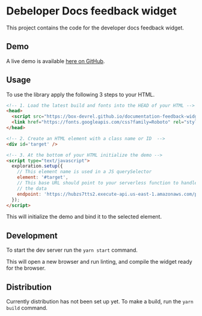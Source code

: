 # Debeloper Docs feedback widget

This project contains the code for the developer docs feedback widget.

## Demo

A live demo is available [here on GitHub](https://box-devrel.github.io/documentation-feedback-widget/). 

## Usage

To use the library apply the following 3 steps to your HTML.

```html
<!-- 1. Load the latest build and fonts into the HEAD of your HTML -->
<head>
  <script src="https://box-devrel.github.io/documentation-feedback-widget/documentation-feedback.min.js"></script>
  <link href="https://fonts.googleapis.com/css?family=Roboto" rel="stylesheet">
</head>

<!-- 2. Create an HTML element with a class name or ID  -->
<div id='target' />

<!-- 3. At the bottom of your HTML initialize the demo -->
<script type="text/javascript">
  exploration.setup({
    // This element name is used in a JS querySelector
    element: '#target',
    // This base URL should point to your serverless function to handle
    // the data 
    endpoint: 'https://hubzs7tts2.execute-api.us-east-1.amazonaws.com/prod'
  });
</script>
```

This will initialize the demo and bind it to the selected element.

## Development

To start the dev server run the `yarn start` command.

This will open a new browser and run linting, and compile the widget ready
for the browser.

## Distribution

Currently distribution has not been set up yet. To make a build,
run the `yarn build` command.
